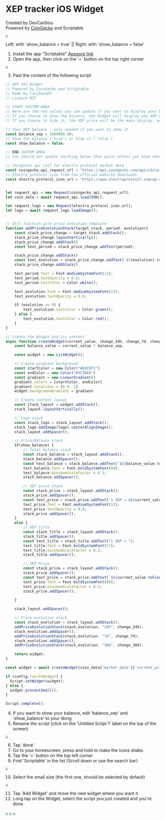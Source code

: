 # XEP tracker iOS Widget

Created by DevCaribou\
Powered by [CoinGecko](https://www.coingecko.com) and Scriptable

<img src="./images/xep_widgets.png" style="zoom: 50%;" />

Left: with 'show_balance = true' ||
Right: with 'show_balance = false'

1. Install the app "Scriptable" [Appsore link](https://apps.apple.com/fr/app/scriptable/id1405459188?l=en)
2. Open the app, then click on the '+' button on the top right corner

<img src="./images/add_script.png" style="zoom: 50%;" />

3. Past the content of the following script

```js
// XEP iOS Widget
// Powered by CoinGecko and Scriptable
// Made by CaribouXEP
// Licence MIT

// START CUSTOM AREA
// Here are the two values you can update if you want to display your balance in usd instead of just the XEP price
// If you choose to show the balance, the Widget will display you XEP worth in usd as the main value, and the XEP price as a complement.
// If you choose to hide it, the XEP price will be the main display, and your net worth will never appear

// Your XEP balance - only needed if you want to show it
const balance_xep = 1000000.00;
// Show the balance ('true') or hide it ('false')
const show_balance = false;

// END CUSTOM AREA
// You should not update anything below that point unless you know what you're doing

// Coingecko api call for electra protocol market data
const coingecko_api_request_url = "https://api.coingecko.com/api/v3/coins/electra-protocol?localization=false&tickers=false&market_data=true&community_data=false&developer_data=false&sparkline=false";
// Electra protocol icon from the official website downloads
const electra_protocol_icon_url = "https://www.electraprotocol.com/wp-content/uploads/2021/10/electra-protocol-logo.png";


let request_api = new Request(coingecko_api_request_url);
let coin_data = await request_api.loadJSON();

let request_logo = new Request(electra_protocol_icon_url);
let logo = await request_logo.loadImage();


// Util function with price evolution template
function addPriceEvolutionStack(target_stack, period, evolution){
    const stack_price_change = target_stack.addStack(); 
    stack_price_change.layoutVertically(); 
    stack_price_change.addStack()
    const text_period = stack_price_change.addText(period); 

    stack_price_change.addStack()
    const text_evolution = stack_price_change.addText(`${(evolution).toFixed(0).toString()}%`);
    stack_price_change.addStack()

    text_period.font = Font.mediumSystemFont(11);
    text_period.textOpacity = 0.8;
    text_period.textColor = Color.white();

    text_evolution.font = Font.mediumSystemFont(11);
    text_evolution.textOpacity = 0.8;

    if (evolution >= 0) {
        text_evolution.textColor = Color.green();
    } else {
        text_evolution.textColor = Color.red();
    }
}

// Create the Widget and its content
async function createWidget(current_value, change_24h, change_7d, change_30d)   {
    const balance_value = current_value * balance_xep;

    const widget = new ListWidget();

    // Create gradiant background
    const startColor = new Color("#63CDF2") 
    const endColor = new Color("#3C36E6")
    const gradient = new LinearGradient() 
    gradient.colors = [startColor, endColor] 
    gradient.locations = [0.0, 1]
    widget.backgroundGradient = gradient

    // Create content layout
    const stack_layout = widget.addStack();
    stack_layout.layoutVertically();

    // Logo stack
    const stack_logo = stack_layout.addStack();
    stack_logo.addImage(logo).centerAlignImage();
    stack_layout.addSpacer();

    // Price/Balance stack
    if(show_balance) {
        // Total balance stack
        const stack_balance = stack_layout.addStack();
        stack_balance.addSpacer();
        const text_balance = stack_balance.addText(`$${balance_value.toFixed(2).toString().replace(/\B(?=(\d{3})+(?!\d))/g, ',')}`);
        text_balance.font = Font.boldSystemFont(80);
        text_balance.minimumScaleFactor = 0.1;
        stack_balance.addSpacer();

        // XEP price stack
        const stack_price = stack_layout.addStack();
        stack_price.addSpacer();
        const text_price = stack_price.addText(`1 XEP = $${current_value.toFixed(6).toString()}`);
        text_price.font = Font.mediumSystemFont(12);
        text_price.textOpacity = 0.8;
        stack_price.addSpacer();
    }
    else {
        // XEP title
        const stack_title = stack_layout.addStack();
        stack_title.addSpacer();
        const text_title = stack_title.addText("1 XEP = ");
        text_title.font = Font.boldSystemFont(17);
        text_title.minimumScaleFactor = 0.1;
        stack_title.addSpacer();

        // XEP Price
        const stack_price = stack_layout.addStack();
        stack_price.addSpacer();
        const text_price = stack_price.addText(`$${current_value.toFixed(6).toString()}`);
        text_price.font = Font.boldSystemFont(80);
        text_price.minimumScaleFactor = 0.1;
        stack_price.addSpacer();

    }

    stack_layout.addSpacer();

    // Price evolution stack
    const stack_evolution = stack_layout.addStack();
    addPriceEvolutionStack(stack_evolution, "24h", change_24h);
    stack_evolution.addSpacer();
    addPriceEvolutionStack(stack_evolution, "7d", change_7d);
    stack_evolution.addSpacer();
    addPriceEvolutionStack(stack_evolution, "30d", change_30d);

    return widget;
}

const widget = await createWidget(coin_data['market_data']['current_price'].usd, coin_data['market_data']['price_change_percentage_24h'], coin_data['market_data']['price_change_percentage_7d'], coin_data['market_data']['price_change_percentage_30d']);

if (config.runsInWidget) {
  Script.setWidget(widget);
} else {
  widget.presentSmall();
}

Script.complete();
```

4. If you want to show your balance, edit 'balance_xep' and 'show_balance' to your liking
5. Rename the script (click on the 'Untitled Sctipt 1' label on the top of the screen)

<img src="./images/update_name.png" style="zoom: 50%;" />

6. Tap 'done'
7. Go to your homescreen, press and hold to make the icons shake.
8. Tap the '+' button on the top left corner
9. Find 'Scriptable' in the list (Scroll down or use the search bar)

<img src="./images/find_scriptable.png" style="zoom: 50%;" />

10. Select the small size (the first one, should be selected by default)

<img src="./images/select_size.png" style="zoom: 50%;" />

11. Tap 'Add Widget' and move the new widget where you want it
12. Long tap on the Widget, select the script you just created and you're done

<img src="./images/tap_widget.png" style="zoom: 50%;" />

<img src="./images/select_script.png" style="zoom: 50%;" />

<img src="./images/script_list.png" style="zoom: 50%;" />
    